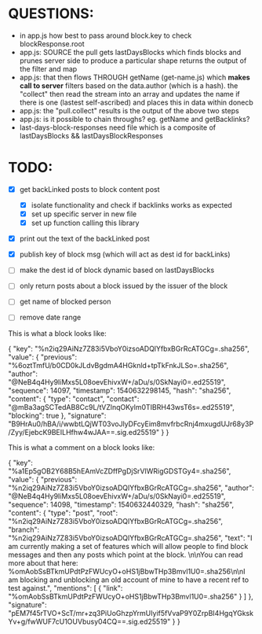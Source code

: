# QUESTIONS:

- in app.js how best to pass around block.key to check blockResponse.root 
- app.js: SOURCE the pull gets lastDaysBlocks which finds blocks and prunes server side to produce a particular shape returns the output of the filter and map
- app.js: that then flows THROUGH getName (get-name.js) which **makes call to server** filters based on the data.author (which is a hash). the "collect" then read the stream into an array and updates the name if there is one (lastest self-ascribed) and places this in data within donecb
- app.js: the "pull.collect" results is the output of the above two steps
- app.js: is it possible to chain throughs? eg. getName and getBacklinks?
- last-days-block-responses need file which is a composite of lastDaysBlocks && lastDaysBlockResponses

# TODO:

-[x] get backLinked posts to block content post
  -[x] isolate functionality and check if backlinks works as expected
  -[x] set up specific server in new file
  -[x] set up function calling this library
-[x] print out the text of the backLinked post
-[x] publish key of block msg (which will act as dest id for backLinks)
-[ ] make the dest id of block dynamic based on lastDaysBlocks 
-[ ] only return posts about a block issued by the issuer of the block 
-[ ] get name of blocked person 
-[ ] remove date range



This is what a block looks like:


{
  "key": "%n2iq29AiNz7Z83i5VboY0izsoADQlYfbxBGrRcATGCg=.sha256",
  "value": {
    "previous": "%6oztTmfU/b0CD0kJLdvBgdmA4HGknld+tpTkFnkJLSo=.sha256",
    "author": "@NeB4q4Hy9IiMxs5L08oevEhivxW+/aDu/s/0SkNayi0=.ed25519",
    "sequence": 14097,
    "timestamp": 1540632298145,
    "hash": "sha256",
    "content": {
      "type": "contact",
      "contact": "@mBa3agSCTedAB8Cc9L/tVZlnqOKylm0TIBRH43wsT6s=.ed25519",
      "blocking": true
    },
    "signature": "B9HrAu0/hBA/i/wwbtLQjWT03voJlyDFcyEim8mvfrbcRnj4mxugdUJr68y3P/Zyy/EjebcK9BEILHfhw4wJAA==.sig.ed25519"
  }
}


This is what a comment on a block looks like:

{
  "key": "%a1Ep5gOB2Y68B5hEAmVcZDffPgDjSrVIWRigGDSTGy4=.sha256",
  "value": {
    "previous": "%n2iq29AiNz7Z83i5VboY0izsoADQlYfbxBGrRcATGCg=.sha256",
    "author": "@NeB4q4Hy9IiMxs5L08oevEhivxW+/aDu/s/0SkNayi0=.ed25519",
    "sequence": 14098,
    "timestamp": 1540632440329,
    "hash": "sha256",
    "content": {
      "type": "post",
      "root": "%n2iq29AiNz7Z83i5VboY0izsoADQlYfbxBGrRcATGCg=.sha256",
      "branch": "%n2iq29AiNz7Z83i5VboY0izsoADQlYfbxBGrRcATGCg=.sha256",
      "text": "I am currently making a set of features which will allow people to find block messages and then any posts which point at the block. \n\nYou can read more about that here: %omAobSsBTkmUPdtPzFWUcyO+oHS1jBbwTHp3Bmvl1U0=.sha256\n\nI am blocking and unblocking an old account of mine to have a recent ref to test against.",
      "mentions": [
        {
          "link": "%omAobSsBTkmUPdtPzFWUcyO+oHS1jBbwTHp3Bmvl1U0=.sha256"
        }
      ]
    },
    "signature": "pEM7f45rTVO+ScT/mr+zq3PiUoGhzpYrmUIyif5fVvaP9Y0ZrpBI4HgqYGkskYv+g/fwWUF7cU1OUVbusy04CQ==.sig.ed25519"
  }
}
